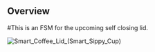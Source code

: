 ## Overview
#This is an FSM for the upcoming self closing lid.

![Smart_Coffee_Lid_(Smart_Sippy_Cup)](https://user-images.githubusercontent.com/23651454/149683863-8666a7fe-4f97-43a4-9171-9a7245d28437.png)
